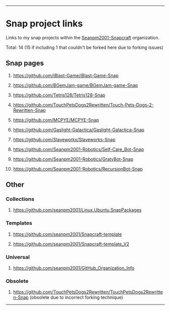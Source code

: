 
***

# Snap project links

Links to my snap projects within the [Seanpm2001-Snapcraft](https://github.com/Seanpm2001-Snapcraft/) organization.

Total: 14 (15 if including 1 that couldn't be forked here due to forking issues) 

## Snap pages

1. https://github.com/iBlast-Game/iBlast-Game-Snap

2. https://github.com/BGemJam-game/BGemJam-game-Snap

3. https://github.com/Tetris128/Tetris128-Snap

4. https://github.com/TouchPetsDogs2Rewritten/Touch-Pets-Dogs-2-Rewritten-Snap

5. https://github.com/MCPYE/MCPYE-Snap

6. https://github.com/Gaslight-Galactica/Gaslight-Galactica-Snap

7. https://github.com/Slaveworks/Slaveworks-Snap

8. https://github.com/Seanpm2001-Robotics/Self-Care_Bot-Snap

9. https://github.com/Seanpm2001-Robotics/GratyBot-Snap

10. https://github.com/Seanpm2001-Robotics/RecursionBot-Snap

## Other

### Collections

1. https://github.com/seanpm2001/Linux.Ubuntu.SnapPackages

### Templates

1. https://github.com/seanpm2001/Snapcraft-template

2. https://github.com/seanpm2001/Snapcraft-template_V2

### Universal

1. https://github.com/seanpm2001/GitHub_Organization_Info

### Obsolete

1. https://github.com/TouchPetsDogs2Rewritten/TouchPetsDogs2Rewritten-Snap (obsolete due to incorrect forking technique)

***

